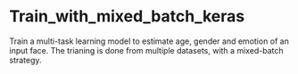 # Train_with_mixed_batch_keras

Train a multi-task learning model to estimate age, gender and emotion of an input face. 
The trianing is done from multiple datasets, with a mixed-batch strategy. 

